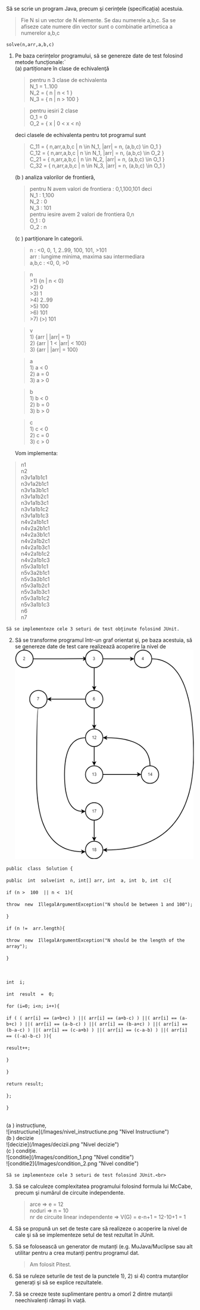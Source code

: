 
Să se scrie un program Java, precum şi cerințele (specificația) acestuia.

>Fie N si un vector de N elemente. Se dau numerele a,b,c. Sa se afiseze cate numere din vector sunt o combinatie artimetica a numerelor a,b,c

    solve(n,arr,a,b,c)

1. Pe baza cerințelor programului, să se genereze date de test folosind metode funcționale:`<br>
(a) partiționare în clase de echivalenţă<br>
    > pentru n 3 clase de echivalenta<br>
        N_1 = 1..100<br>
        N_2 = { n | n < 1 }<br>
        N_3 = { n | n > 100 }<br>
        
    > pentru iesiri 2 clase<br>
        O_1 = 0<br>
        O_2 = { x | 0 < x < n}<br>

    deci clasele de echivalenta pentru tot programul sunt <br>
    >C_11 = { n,arr,a,b,c | n \in N_1, |arr| = n, (a,b,c) \in O_1 }<br>
    >C_12 = { n,arr,a,b,c | n \in N_1, |arr| = n, (a,b,c) \in O_2 }<br>
    >C_21 = { n,arr,a,b,c | n \in N_2, |arr| = n, (a,b,c) \in O_1 }<br>
    >C_32 = { n,arr,a,b,c | n \in N_3, |arr| = n, (a,b,c) \in O_1 }<br>
    
    (b ) analiza valorilor de frontieră,<br>
    > pentru N avem valori de frontiera : 0,1,100,101 deci<br>
        N_1 : 1,100<br>
        N_2 : 0<br>
        N_3 : 101<br>
    >pentru iesire avem 2 valori de frontiera 0,n<br>
        O_1 : 0<br>
        O_2 : n<br>
    
    (c ) partiționare în categorii.<br>
    > n : <0, 0, 1, 2..99, 100, 101, >101<br>
     arr : lungime minima, maxima sau intermediara<br>
     a,b,c : <0, 0, >0<br>

    > n <br>
		>1) {n | n < 0}<br>
        >2) 0<br>
        >3) 1<br>
        >4) 2..99<br>
        >5) 100<br>
        >6) 101<br>
        >7) (>) 101<br>

    > v<br>
        1) {arr | |arr| = 1}<br>
        2) {arr | 1 < |arr| < 100}<br>
        3) {arr | |arr| = 100}<br>

    > a<br>
        1) a < 0<br>
        2) a = 0<br>
        3) a > 0<br>
        
    > b<br>
        1) b < 0<br>
        2) b = 0<br>
        3) b > 0<br>
        
    > c<br>
        1) c < 0<br>
        2) c = 0<br>
        3) c > 0<br>

    Vom implementa:
		 

>n1<br>
>         n2<br>
>         n3v1a1b1c1<br>
>         n3v1a2b1c1<br>
>         n3v1a3b1c1<br>
>         n3v1a1b2c1<br>
>         n3v1a1b3c1<br>
>         n3v1a1b1c2<br>
>         n3v1a1b1c3<br>
>         n4v2a1b1c1<br>
>         n4v2a2b1c1<br>
>         n4v2a3b1c1<br>
>         n4v2a1b2c1<br>
>         n4v2a1b3c1<br>
>         n4v2a1b1c2<br>
>         n4v2a1b1c3<br>
>         n5v3a1b1c1<br>
>         n5v3a2b1c1<br>
>         n5v3a3b1c1<br>
>         n5v3a1b2c1<br>
>         n5v3a1b3c1<br>
>         n5v3a1b1c2<br>
>         n5v3a1b1c3<br>
>         n6<br>
>         n7<br>

    Să se implementeze cele 3 seturi de test obținute folosind JUnit.

2. Să se transforme programul într-un graf orientat şi, pe baza acestuia, să se genereze date de
test care realizează acoperire la nivel de
![Graph](/Images/Graph.png "Graful programului")<br>
```
public  class  Solution {

public  int  solve(int  n, int[] arr, int  a, int  b, int  c){

if (n >  100  || n <  1){

throw  new  IllegalArgumentException("N should be between 1 and 100");

}

if (n !=  arr.length){

throw  new  IllegalArgumentException("N should be the length of the array");

}

  

int  i;

int  result  =  0;

for (i=0; i<n; i++){

if ( ( arr[i] == (a+b+c) ) ||( arr[i] == (a+b-c) ) ||( arr[i] == (a-b+c) ) ||( arr[i] == (a-b-c) ) ||( arr[i] == (b-a+c) ) ||( arr[i] == (b-a-c) ) ||( arr[i] == (c-a+b) ) ||( arr[i] == (c-a-b) ) ||( arr[i] == ((-a)-b-c) )){

result++;

}

}

return result;

};

}
```
<br>
(a ) instrucțiune,   <br>
![instructiune](/Images/nivel_instructiune.png "Nivel Instructiune")<br>
(b ) decizie<br>
![decizie](/Images/decizii.png "Nivel decizie")<br>
(c ) condiție.<br>
![conditie](/Images/condition_1.png "Nivel conditie")<br>
![conditie2](/Images/condition_2.png "Nivel conditie")<br>

    Să se implementeze cele 3 seturi de test folosind JUnit.<br>

3. Să se calculeze complexitatea programului folosind formula lui McCabe, precum şi
numărul de circuite independente.<br>

    >arce => e = 12<br>
    noduri => n = 10<br>
    nr de circuite linear independente => V(G) = e-n+1 = 12-10+1 = 1<br>

4. Să se propună un set de teste care să realizeze o acoperire la nivel de cale şi să se
implementeze setul de test rezultat în JUnit.<br>

5. Să se folosească un generator de mutanți (e.g. MuJava/Muclipse sau alt utilitar pentru a crea
mutanți pentru programul dat.<br>

    >Am folosit Pitest.<br>

6. Să se ruleze seturile de test de la punctele 1), 2) si 4) contra mutanților generați şi să se
explice rezultatele.<br>

7. Să se creeze teste suplimentare pentru a omorî 2 dintre mutanții neechivalenți rămași în
viață.<br>
